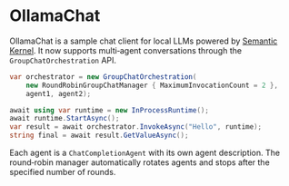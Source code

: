 # OllamaChat

OllamaChat is a sample chat client for local LLMs powered by
[Semantic Kernel](https://github.com/microsoft/semantic-kernel). It now
supports multi‑agent conversations through the `GroupChatOrchestration` API.

```csharp
var orchestrator = new GroupChatOrchestration(
    new RoundRobinGroupChatManager { MaximumInvocationCount = 2 },
    agent1, agent2);

await using var runtime = new InProcessRuntime();
await runtime.StartAsync();
var result = await orchestrator.InvokeAsync("Hello", runtime);
string final = await result.GetValueAsync();
```

Each agent is a `ChatCompletionAgent` with its own agent description. The round‑robin
manager automatically rotates agents and stops after the specified number of
rounds.
